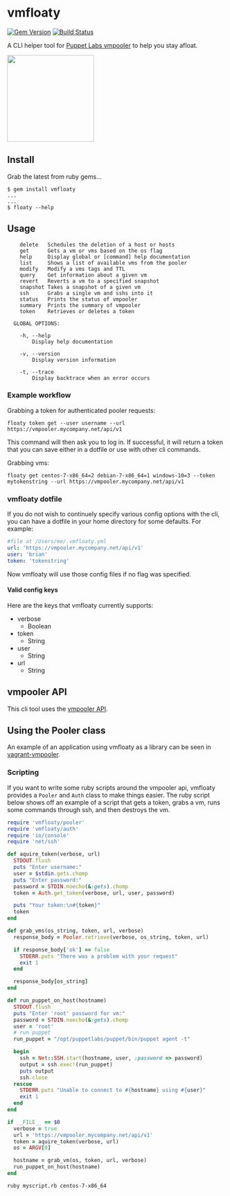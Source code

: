 vmfloaty
========

[![Gem Version](https://badge.fury.io/rb/vmfloaty.svg)](https://badge.fury.io/rb/vmfloaty) [![Build Status](https://travis-ci.org/briancain/vmfloaty.svg?branch=master)](https://travis-ci.org/briancain/vmfloaty)

A CLI helper tool for [Puppet Labs vmpooler](https://github.com/puppetlabs/vmpooler) to help you stay afloat.

<img src="http://i.imgur.com/xGcGwuH.jpg" width=200 height=200>

## Install

Grab the latest from ruby gems...

```
$ gem install vmfloaty
...
...
$ floaty --help
```

## Usage

```
    delete   Schedules the deletion of a host or hosts
    get      Gets a vm or vms based on the os flag
    help     Display global or [command] help documentation
    list     Shows a list of available vms from the pooler
    modify   Modify a vms tags and TTL
    query    Get information about a given vm
    revert   Reverts a vm to a specified snapshot
    snapshot Takes a snapshot of a given vm
    ssh      Grabs a single vm and sshs into it
    status   Prints the status of vmpooler
    summary  Prints the summary of vmpooler
    token    Retrieves or deletes a token

  GLOBAL OPTIONS:

    -h, --help
        Display help documentation

    -v, --version
        Display version information

    -t, --trace
        Display backtrace when an error occurs
```

### Example workflow

Grabbing a token for authenticated pooler requests:

```
floaty token get --user username --url https://vmpooler.mycompany.net/api/v1
```

This command will then ask you to log in. If successful, it will return a token that you can save either in a dotfile or use with other cli commands.

Grabbing vms:

```
floaty get centos-7-x86_64=2 debian-7-x86_64=1 windows-10=3 --token mytokenstring --url https://vmpooler.mycompany.net/api/v1
```

### vmfloaty dotfile

If you do not wish to continuely specify various config options with the cli, you can have a dotfile in your home directory for some defaults. For example:

```yaml
#file at /Users/me/.vmfloaty.yml
url: 'https://vmpooler.mycompany.net/api/v1'
user: 'brian'
token: 'tokenstring'
```

Now vmfloaty will use those config files if no flag was specified.

#### Valid config keys

Here are the keys that vmfloaty currently supports:

- verbose
  + Boolean
- token
  + String
- user
  + String
- url
  + String

## vmpooler API

This cli tool uses the [vmpooler API](https://github.com/puppetlabs/vmpooler/blob/master/API.md).

## Using the Pooler class

An example of an application using vmfloaty as a library can be seen in [vagrant-vmpooler](https://github.com/briancain/vagrant-vmpooler).

### Scripting

If you want to write some ruby scripts around the vmpooler api, vmfloaty provides a `Pooler` and `Auth` class to make things easier. The ruby script below shows off an example of a script that gets a token, grabs a vm, runs some commands through ssh, and then destroys the vm.

```ruby
require 'vmfloaty/pooler'
require 'vmfloaty/auth'
require 'io/console'
require 'net/ssh'

def aquire_token(verbose, url)
  STDOUT.flush
  puts "Enter username:"
  user = $stdin.gets.chomp
  puts "Enter password:"
  password = STDIN.noecho(&:gets).chomp
  token = Auth.get_token(verbose, url, user, password)

  puts "Your token:\n#{token}"
  token
end

def grab_vms(os_string, token, url, verbose)
  response_body = Pooler.retrieve(verbose, os_string, token, url)

  if response_body['ok'] == false
    STDERR.puts "There was a problem with your request"
    exit 1
  end

  response_body[os_string]
end

def run_puppet_on_host(hostname)
  STDOUT.flush
  puts "Enter 'root' password for vm:"
  password = STDIN.noecho(&:gets).chomp
  user = 'root'
  # run puppet
  run_puppet = "/opt/puppetlabs/puppet/bin/puppet agent -t"

  begin
    ssh = Net::SSH.start(hostname, user, :password => password)
    output = ssh.exec!(run_puppet)
    puts output
    ssh.close
  rescue
    STDERR.puts "Unable to connect to #{hostname} using #{user}"
    exit 1
  end
end

if __FILE__ == $0
  verbose = true
  url = 'https://vmpooler.mycompany.net/api/v1'
  token = aquire_token(verbose, url)
  os = ARGV[0]

  hostname = grab_vm(os, token, url, verbose)
  run_puppet_on_host(hostname)
end
```

```
ruby myscript.rb centos-7-x86_64
```
